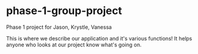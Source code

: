 # phase-1-group-project

Phase 1 project for Jason, Krystle, Vanessa

This is where we describe our application and it's various functions! It helps anyone who looks at our project know what's going on.
